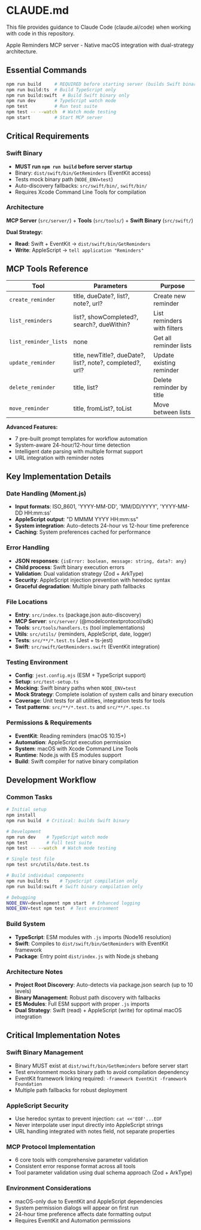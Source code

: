 # CLAUDE.md

This file provides guidance to Claude Code (claude.ai/code) when working with code in this repository.

Apple Reminders MCP server - Native macOS integration with dual-strategy architecture.

## Essential Commands

```bash
npm run build     # REQUIRED before starting server (builds Swift binary)
npm run build:ts  # Build TypeScript only
npm run build:swift  # Build Swift binary only
npm run dev       # TypeScript watch mode
npm test          # Run test suite
npm test -- --watch  # Watch mode testing
npm start         # Start MCP server
```

## Critical Requirements

### Swift Binary
- **MUST run `npm run build` before server startup**
- Binary: `dist/swift/bin/GetReminders` (EventKit access)
- Tests mock binary path (`NODE_ENV=test`)
- Auto-discovery fallbacks: `src/swift/bin/`, `swift/bin/`
- Requires Xcode Command Line Tools for compilation

### Architecture
**MCP Server** (`src/server/`) + **Tools** (`src/tools/`) + **Swift Binary** (`src/swift/`)

**Dual Strategy:**
- **Read**: Swift + EventKit → `dist/swift/bin/GetReminders`  
- **Write**: AppleScript → `tell application "Reminders"`

## MCP Tools Reference

| Tool | Parameters | Purpose |
|------|------------|---------|
| `create_reminder` | title, dueDate?, list?, note?, url? | Create new reminder |
| `list_reminders` | list?, showCompleted?, search?, dueWithin? | List reminders with filters |
| `list_reminder_lists` | none | Get all reminder lists |
| `update_reminder` | title, newTitle?, dueDate?, list?, note?, completed?, url? | Update existing reminder |
| `delete_reminder` | title, list? | Delete reminder by title |
| `move_reminder` | title, fromList?, toList | Move between lists |

**Advanced Features:**
- 7 pre-built prompt templates for workflow automation
- System-aware 24-hour/12-hour time detection
- Intelligent date parsing with multiple format support
- URL integration with reminder notes

## Key Implementation Details

### Date Handling (Moment.js)
- **Input formats**: ISO_8601, 'YYYY-MM-DD', 'MM/DD/YYYY', 'YYYY-MM-DD HH:mm:ss'
- **AppleScript output**: "D MMMM YYYY HH:mm:ss"
- **System integration**: Auto-detects 24-hour vs 12-hour time preference
- **Caching**: System preferences cached for performance

### Error Handling
- **JSON responses**: `{isError: boolean, message: string, data?: any}`
- **Child process**: Swift binary execution errors
- **Validation**: Dual validation strategy (Zod + ArkType)
- **Security**: AppleScript injection prevention with heredoc syntax
- **Graceful degradation**: Multiple binary path fallbacks

### File Locations
- **Entry**: `src/index.ts` (package.json auto-discovery)
- **MCP Server**: `src/server/` (@modelcontextprotocol/sdk)
- **Tools**: `src/tools/handlers.ts` (tool implementations)
- **Utils**: `src/utils/` (reminders, AppleScript, date, logger)
- **Tests**: `src/**/*.test.ts` (Jest + ts-jest)
- **Swift**: `src/swift/GetReminders.swift` (EventKit integration)

### Testing Environment
- **Config**: `jest.config.mjs` (ESM + TypeScript support)
- **Setup**: `src/test-setup.ts`
- **Mocking**: Swift binary paths when `NODE_ENV=test`
- **Mock Strategy**: Complete isolation of system calls and binary execution
- **Coverage**: Unit tests for all utilities, integration tests for tools
- **Test patterns**: `src/**/*.test.ts` and `src/**/*.spec.ts`

### Permissions & Requirements
- **EventKit**: Reading reminders (macOS 10.15+)
- **Automation**: AppleScript execution permission
- **System**: macOS with Xcode Command Line Tools
- **Runtime**: Node.js with ES modules support
- **Build**: Swift compiler for native binary compilation

## Development Workflow

### Common Tasks
```bash
# Initial setup
npm install
npm run build  # Critical: builds Swift binary

# Development
npm run dev    # TypeScript watch mode
npm test       # Full test suite
npm test -- --watch  # Watch mode testing

# Single test file
npm test src/utils/date.test.ts

# Build individual components
npm run build:ts    # TypeScript compilation only
npm run build:swift # Swift binary compilation only

# Debugging
NODE_ENV=development npm start  # Enhanced logging
NODE_ENV=test npm test  # Test environment
```

### Build System
- **TypeScript**: ESM modules with `.js` imports (Node16 resolution)
- **Swift**: Compiles to `dist/swift/bin/GetReminders` with EventKit framework
- **Package**: Entry point `dist/index.js` with Node.js shebang

### Architecture Notes
- **Project Root Discovery**: Auto-detects via package.json search (up to 10 levels)
- **Binary Management**: Robust path discovery with fallbacks
- **ES Modules**: Full ESM support with proper `.js` imports
- **Dual Strategy**: Swift (read) + AppleScript (write) for optimal macOS integration

## Critical Implementation Notes

### Swift Binary Management
- Binary MUST exist at `dist/swift/bin/GetReminders` before server start
- Test environment mocks binary path to avoid compilation dependency
- EventKit framework linking required: `-framework EventKit -framework Foundation`
- Multiple path fallbacks for robust deployment

### AppleScript Security
- Use heredoc syntax to prevent injection: `cat <<'EOF'...EOF`
- Never interpolate user input directly into AppleScript strings
- URL handling integrated with notes field, not separate properties

### MCP Protocol Implementation
- 6 core tools with comprehensive parameter validation
- Consistent error response format across all tools
- Tool parameter validation using dual schema approach (Zod + ArkType)

### Environment Considerations
- macOS-only due to EventKit and AppleScript dependencies
- System permission dialogs will appear on first run
- 24-hour time preference affects date formatting output
- Requires EventKit and Automation permissions